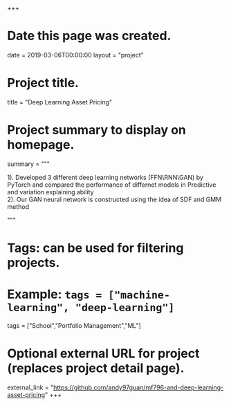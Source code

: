 +++
# Date this page was created.
date = 2019-03-06T00:00:00
layout = "project"

# Project title.
title = "Deep Learning Asset Pricing"

# Project summary to display on homepage.
summary = """

 1). Developed 3 different deep learning networks (FFN\RNN\GAN) by PyTorch and compared the performance of differnet models in Predictive and variation explaining ability<br>
 2). Our GAN neural network is constructed using the idea of SDF and GMM method
 
 """

# Tags: can be used for filtering projects.
# Example: `tags = ["machine-learning", "deep-learning"]`
tags = ["School","Portfolio Management","ML"]

# Optional external URL for project (replaces project detail page).
external_link = "https://github.com/andy97guan/mf796-and-deep-learning-asset-pricing"
+++

